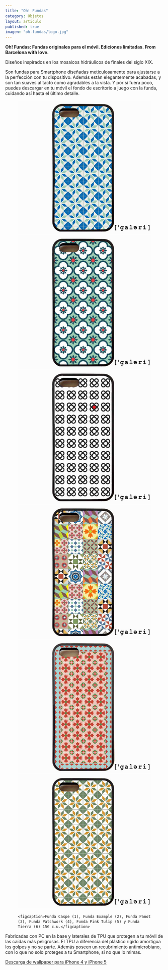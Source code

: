 ```yaml
---
title: "Oh! Fundas"
category: Objetos
layout: articulo
published: true
imagen: "oh-fundas/logo.jpg"
---
```


**Oh! Fundas: Fundas originales para el móvil. Ediciones limitadas. From Barcelona with love.**

Diseños inspirados en los mosaicos hidráulicos de finales del siglo XIX.

Son fundas para Smartphone diseñadas meticulosamente para ajustarse a la perfección con tu dispositivo. Además están elegantemente acabadas, y son tan suaves al tacto como agradables a la vista. Y por si fuera poco, puedes descargar en tu móvil el fondo de escritorio a juego con la funda, cuidando así hasta el último detalle.

<figure class="third">
	<a href="/images/oh-fundas/caspe.jpg"><img src="/images/oh-fundas/caspe.jpg" alt="image"></a>
	<a href="/images/oh-fundas/example.jpg"><img src="/images/oh-fundas/example.jpg" alt="image"></a>
	<a href="/images/oh-fundas/Panot.jpg"><img src="/images/oh-fundas/Panot.jpg" alt="image"></a>
	<a href="/images/oh-fundas/patchwork.jpg"><img src="/images/oh-fundas/patchwork.jpg" alt="image"></a>
	<a href="/images/oh-fundas/pink-tulip.jpg"><img src="/images/oh-fundas/pink-tulip.jpg" alt="image"></a>
	<a href="/images/oh-fundas/tierra.jpg"><img src="/images/oh-fundas/tierra.jpg" alt="image"></a>

	<figcaption>Funda Caspe (1), Funda Example (2), Funda Panot (3), Funda Patchwork (4), Funda Pink Tulip (5) y Funda Tierra (6) 15€ c.u.</figcaption>
</figure>

Fabricadas con PC en la base y laterales de TPU que protegen a tu móvil de las caídas más peligrosas. El TPU a diferencia del plástico rígido amortigua los golpes y no se parte. Además poseen un recubrimiento antimicrobiano, con lo que no solo proteges a tu Smartphone, si no que lo mimas.

[Descarga de wallpaper para iPhone 4 y iPhone 5](http://www.ohfundas.com/galeribcn-wallpaper/)
